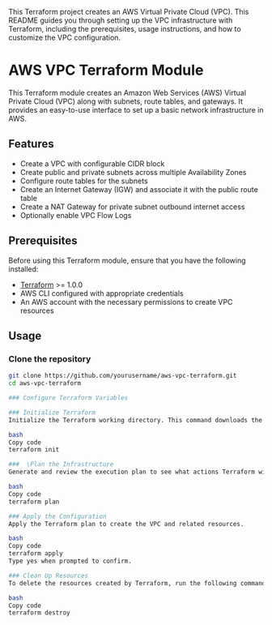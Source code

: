 This Terraform project creates an AWS Virtual Private Cloud (VPC). This README guides you through setting up the VPC infrastructure with Terraform, including the prerequisites, usage instructions, and how to customize the VPC configuration.

# AWS VPC Terraform Module

This Terraform module creates an Amazon Web Services (AWS) Virtual Private Cloud (VPC) along with subnets, route tables, and gateways. It provides an easy-to-use interface to set up a basic network infrastructure in AWS.

## Features

- Create a VPC with configurable CIDR block
- Create public and private subnets across multiple Availability Zones
- Configure route tables for the subnets
- Create an Internet Gateway (IGW) and associate it with the public route table
- Create a NAT Gateway for private subnet outbound internet access
- Optionally enable VPC Flow Logs

## Prerequisites

Before using this Terraform module, ensure that you have the following installed:

- [Terraform](https://www.terraform.io/downloads.html) >= 1.0.0
- AWS CLI configured with appropriate credentials
- An AWS account with the necessary permissions to create VPC resources

## Usage

### Clone the repository

```bash
git clone https://github.com/yourusername/aws-vpc-terraform.git
cd aws-vpc-terraform

### Configure Terraform Variables

### Initialize Terraform
Initialize the Terraform working directory. This command downloads the provider and module dependencies.

bash
Copy code
terraform init

###  \Plan the Infrastructure
Generate and review the execution plan to see what actions Terraform will perform.

bash
Copy code
terraform plan

### Apply the Configuration
Apply the Terraform plan to create the VPC and related resources.

bash
Copy code
terraform apply
Type yes when prompted to confirm.

### Clean Up Resources
To delete the resources created by Terraform, run the following command:

bash
Copy code
terraform destroy
